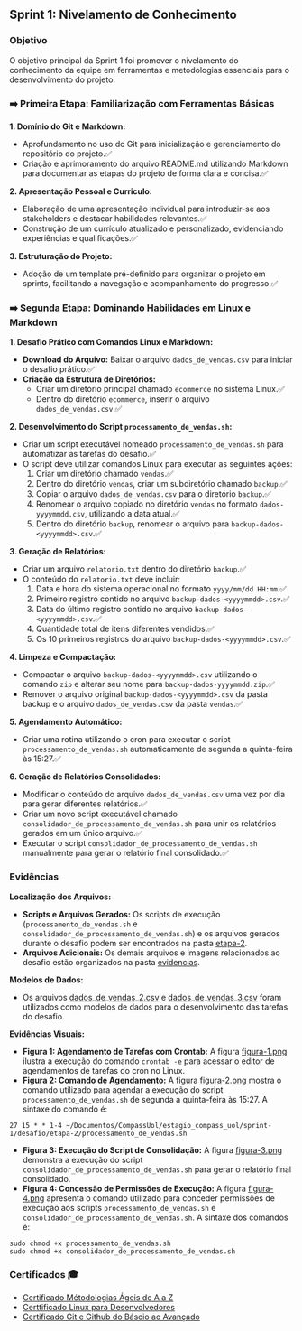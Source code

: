 ## Sprint 1: Nivelamento de Conhecimento

### Objetivo

O objetivo principal da Sprint 1 foi promover o nivelamento do conhecimento da equipe em ferramentas e metodologias essenciais para o desenvolvimento do projeto.

### ➡️ Primeira Etapa: Familiarização com Ferramentas Básicas

**1. Domínio do Git e Markdown:**

* Aprofundamento no uso do Git para inicialização e gerenciamento do repositório do projeto.✅
* Criação e aprimoramento do arquivo README.md utilizando Markdown para documentar as etapas do projeto de forma clara e concisa.✅

**2. Apresentação Pessoal e Curriculo:**

* Elaboração de uma apresentação individual para introduzir-se aos stakeholders e destacar habilidades relevantes.✅
* Construção de um currículo atualizado e personalizado, evidenciando experiências e qualificações.✅

**3. Estruturação do Projeto:**

* Adoção de um template pré-definido para organizar o projeto em sprints, facilitando a navegação e acompanhamento do progresso.✅

### ➡️ Segunda Etapa: Dominando Habilidades em Linux e Markdown

**1. Desafio Prático com Comandos Linux e Markdown:**

* **Download do Arquivo:** Baixar o arquivo `dados_de_vendas.csv` para iniciar o desafio prático.✅
* **Criação da Estrutura de Diretórios:**
    * Criar um diretório principal chamado `ecommerce` no sistema Linux.✅
    * Dentro do diretório `ecommerce`, inserir o arquivo `dados_de_vendas.csv`.✅

**2. Desenvolvimento do Script `processamento_de_vendas.sh`:**

* Criar um script executável nomeado `processamento_de_vendas.sh` para automatizar as tarefas do desafio.✅
* O script deve utilizar comandos Linux para executar as seguintes ações:
    1. Criar um diretório chamado `vendas`.✅
    2. Dentro do diretório `vendas`, criar um subdiretório chamado `backup`.✅
    3. Copiar o arquivo `dados_de_vendas.csv` para o diretório `backup`.✅
    4. Renomear o arquivo copiado no diretório `vendas` no formato `dados-yyyymmdd.csv`, utilizando a data atual.✅
    5. Dentro do diretório `backup`, renomear o arquivo para `backup-dados-<yyyymmdd>.csv`.✅

**3. Geração de Relatórios:**

* Criar um arquivo `relatorio.txt` dentro do diretório `backup`.✅
* O conteúdo do `relatorio.txt` deve incluir:
    1. Data e hora do sistema operacional no formato `yyyy/mm/dd HH:mm`.✅
    2. Primeiro registro contido no arquivo `backup-dados-<yyyymmdd>.csv`.✅
    3. Data do último registro contido no arquivo `backup-dados-<yyyymmdd>.csv`.✅
    4. Quantidade total de itens diferentes vendidos.✅
    5. Os 10 primeiros registros do arquivo `backup-dados-<yyyymmdd>.csv`.✅

**4. Limpeza e Compactação:**

* Compactar o arquivo `backup-dados-<yyyymmdd>.csv` utilizando o comando `zip` e alterar seu nome para `backup-dados-yyyymmdd.zip`.✅
* Remover o arquivo original `backup-dados-<yyyymmdd>.csv` da pasta backup e o arquivo `dados_de_vendas.csv` da pasta `vendas`.✅

**5. Agendamento Automático:**

* Criar uma rotina utilizando o cron para executar o script `processamento_de_vendas.sh` automaticamente de segunda a quinta-feira às 15:27.✅

**6. Geração de Relatórios Consolidados:**

* Modificar o conteúdo do arquivo `dados_de_vendas.csv` uma vez por dia para gerar diferentes relatórios.✅
* Criar um novo script executável chamado `consolidador_de_processamento_de_vendas.sh` para unir os relatórios gerados em um único arquivo.✅
* Executar o script `consolidador_de_processamento_de_vendas.sh` manualmente para gerar o relatório final consolidado.✅

### Evidências

**Localização dos Arquivos:**

* **Scripts e Arquivos Gerados:** Os scripts de execução (`processamento_de_vendas.sh` e `consolidador_de_processamento_de_vendas.sh`) e os arquivos gerados durante o desafio podem ser encontrados na pasta [etapa-2](desafio/etapa-2).
* **Arquivos Adicionais:** Os demais arquivos e imagens relacionados ao desafio estão organizados na pasta [evidencias](evidencias).

**Modelos de Dados:**

* Os arquivos [dados_de_vendas_2.csv](evidencias/dados_de_vendas_2.csv) e [dados_de_vendas_3.csv](evidencias/dados_de_vendas_3.csv) foram utilizados como modelos de dados para o desenvolvimento das tarefas do desafio.

**Evidências Visuais:**

* **Figura 1: Agendamento de Tarefas com Crontab:** A figura [figura-1.png](evidencias/figura-1.png) ilustra a execução do comando `crontab -e` para acessar o editor de agendamentos de tarefas do cron no Linux.
* **Figura 2: Comando de Agendamento:** A figura [figura-2.png](evidencias/figura-2.png) mostra o comando utilizado para agendar a execução do script `processamento_de_vendas.sh` de segunda a quinta-feira às 15:27. A sintaxe do comando é:

```
27 15 * * 1-4 ~/Documentos/CompassUol/estagio_compass_uol/sprint-1/desafio/etapa-2/processamento_de_vendas.sh
```

* **Figura 3: Execução do Script de Consolidação:** A figura [figura-3.png](evidencias/figura-3.png) demonstra a execução do script `consolidador_de_processamento_de_vendas.sh` para gerar o relatório final consolidado.
* **Figura 4: Concessão de Permissões de Execução:** A figura [figura-4.png](evidencias/figura-4.png) apresenta o comando utilizado para conceder permissões de execução aos scripts `processamento_de_vendas.sh` e `consolidador_de_processamento_de_vendas.sh`. A sintaxe dos comandos é:

```
sudo chmod +x processamento_de_vendas.sh
sudo chmod +x consolidador_de_processamento_de_vendas.sh
```

### Certificados 🎓

- [Certificado Métodologias Ágeis de A a Z](certificados/certificado-metodologias-ageis.jpg)
- [Certtificado Linux para Desenvolvedores](certificados/certificado-linux-desenvolvedores.jpg)
- [Certificado Git e Github do Báscio ao Avançado](certificados/certificado-git-github.jpg)


